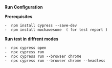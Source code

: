 **Run Configuration** 


**Prerequisites**
```
-  npm install cypress --save-dev
-  npm install mochawesome  ( for test report )
```

**Run test in diffrent modes**
```
-  npx cypress open
-  npx cypress run
-  npx cypress run --browser chrome
-  npx cypress run --browser chrome --headless
```